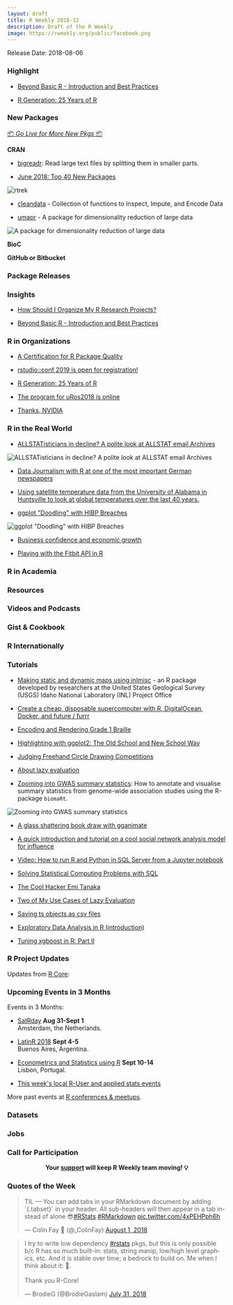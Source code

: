 ```yaml
---
layout: draft
title: R Weekly 2018-32
description: Draft of the R Weekly
image: https://rweekly.org/public/facebook.png
---
```


Release Date: 2018-08-06

###  Highlight

+ [Beyond Basic R - Introduction and Best Practices](https://owi.usgs.gov/blog/intro-best-practices/)

+ [R Generation: 25 Years of R](http://blog.revolutionanalytics.com/2018/08/r-generation.html)


###  New Packages

<p class="added-hostname"><a href="https://rweekly.org/live" target="_blank" class="externalLink">📦 <i>Go Live for More New Pkgs</i> 📦</a></p>

**CRAN**

+ [bigreadr](https://cran.r-project.org/package=bigreadr): Read large text files by splitting them in smaller parts.

+ [June 2018: Top 40 New Packages](https://rviews.rstudio.com/2018/07/29/june-2018-top-40-new-packages/)

![rtrek](https://raw.githubusercontent.com/rweekly/image/master/2018/rtrek.png)

+ [cleandata](https://cran.r-project.org/package=cleandata) - Collection of functions to Inspect, Impute, and Encode Data


+ [umapr](https://ropensci.org/blog/2018/08/01/umapr/) - A package for dimensionality reduction of large data

![A package for dimensionality reduction of large data](https://raw.githubusercontent.com/rweekly/image/master/2018/dedup.png)

**BioC**


**GitHub or Bitbucket**



### Package Releases


### Insights


+ [How Should I Organize My R Research Projects?](https://ntguardian.wordpress.com/2018/08/02/how-should-i-organize-my-r-research-projects/)

+ [Beyond Basic R - Introduction and Best Practices](https://owi.usgs.gov/blog/intro-best-practices/)

###  R in Organizations


+ [A Certification for R Package Quality](http://blog.revolutionanalytics.com/2018/07/cii-certification-for-r-packages.html)

+ [rstudio::conf 2019 is open for registration!](https://blog.rstudio.com/2018/07/31/rstudio-conf-2019-is-open-for-registration/)

+ [R Generation: 25 Years of R](http://blog.revolutionanalytics.com/2018/08/r-generation.html)

+ [The program for uRos2018 is online](http://www.markvanderloo.eu/yaRb/2018/08/03/the-program-for-uros2018-is-onlline/)

+ [Thanks, NVIDIA](http://andrewgelman.com/2018/08/01/thanks-nvidia/)

### R in the Real World

+ [ALLSTATisticians in decline? A polite look at ALLSTAT email Archives](https://masalmon.eu/2018/07/31/alldatascience/)

![ALLSTATisticians in decline? A polite look at ALLSTAT email Archives](https://raw.githubusercontent.com/rweekly/image/master/2018/maillist.png)

+ [Data Journalism with R at one of the most important German newspapers](https://github.com/sueddeutsche/rladies-presentation/blob/master/rladies-presentation-brunner-schories.pdf)

+ [Using satellite temperature data from the University of Alabama in Huntsville to look at global temperatures over the last 40 years.](https://www.davidkane.info/post/june-2018-global-temperature/)

+ [ggplot "Doodling" with HIBP Breaches](https://rud.is/b/2018/07/29/ggplot-doodling-with-hibp-breaches/)

![ggplot "Doodling" with HIBP Breaches](https://raw.githubusercontent.com/rweekly/image/master/2018/hibp-lines.png)

+ [Business confidence and economic growth](http://freerangestats.info/blog/2018/08/01/business-expectations)

+ [Playing with the Fitbit API in R](https://obrl-soil.github.io/fitbit-api-r/)

###  R in Academia



###  Resources




###  Videos and Podcasts



### Gist & Cookbook




### R Internationally



###  Tutorials

+ [Making static and dynamic maps using inlmisc](https://owi.usgs.gov/blog/inlmiscmaps/) - an R package developed by researchers at the United States Geological Survey (USGS) Idaho National Laboratory (INL) Project Office

+ [Create a cheap, disposable supercomputer with R, DigitalOcean, Docker, and future / furrr](https://www.andrewheiss.com/blog/2018/07/30/disposable-supercomputer-future/)

+ [Encoding and Rendering Grade 1 Braille](https://coolbutuseless.github.io/2018/07/31/encoding-and-rendering-grade-1-braille/)

+ [Highlighting with ggplot2: The Old School and New School Way](https://www.littlemissdata.com/blog/highlight)

+ [Judging Freehand Circle Drawing Competitions](http://staff.math.su.se/hoehle/blog/2018/07/31/circle.html)

+ [About lazy evaluation](https://colinfay.me/lazyeval/)

+ [Zooming into GWAS summary statistics](https://sinarueeger.github.io/2018/07/30/locuszoomplot/): How to annotate and visualise summary statistics from genome-wide association studies using the R-package `biomaRt`.

![Zooming into GWAS summary statistics](https://raw.githubusercontent.com/rweekly/image/master/2018/genes.png)

+ [A glass shattering book draw with gganimate](https://itsalocke.com/blog/a-glass-shattering-book-draw-with-gganimate/)

+ [A quick introduction and tutorial on a cool social network analysis model for influence](https://jrosen48.github.io/blog/social-network-analysis-model-for-influence/)

+ [Video: How to run R and Python in SQL Server from a Jupyter notebook](http://blog.revolutionanalytics.com/2018/08/r-python-in-sql-server.html)

+ [Solving Statistical Computing Problems with SQL](https://yihui.name/en/2018/07/sql-stats-computing/)

+ [The Cool Hacker Emi Tanaka](https://yihui.name/en/2018/07/emi-tanaka/)

+ [Two of My Use Cases of Lazy Evaluation](https://yihui.name/en/2018/07/lazy-evaluation/)

+ [Saving ts objects as csv files](https://robjhyndman.com/hyndsight/ts2csv/)

+ [Exploratory Data Analysis in R (introduction)](https://blog.datascienceheroes.com/exploratory-data-analysis-in-r-intro/)

+ [Tuning xgboost in R: Part II](https://insightr.wordpress.com/2018/07/28/tuning-xgboost-in-r-part-ii/)

<!--<div class="post-more-begi
n"></div><div class="post-more-end"></div>-->

###  R Project Updates

Updates from [R Core](http://developer.r-project.org/blosxom.cgi/R-devel/NEWS):




###  Upcoming Events in 3 Months

Events in 3 Months:

+ [SatRday](https://amsterdam2018.satrdays.org/) **Aug 31-Sept 1**<br />
Amsterdam, the Netherlands.

+ [LatinR 2018](http://latin-r.com/) **Sept 4-5** <br />
Buenos Aires, Argentina.

+ [Econometrics and Statistics using R](http://gades-training.com/en/cursos/Econometrics-and-Statistics-Using-R) **Sept 10-14** <br />
Lisbon, Portugal.

+ [This week's local R-User and applied stats events](https://community.rstudio.com/c/irl)

More past events at [R conferences & meetups](https://conf.rweekly.org).

### Datasets




### Jobs




###  Call for Participation



<p class="hide-support added-hostname support-rweekly" style="text-align: center;font-weight: bold;">Your <a class="non-visited externalLink" href="https://www.patreon.com/rweekly" onclick="pas(this)">support</a> will keep R Weekly team moving! 💡</p>

###  Quotes of the Week

<blockquote class="twitter-tweet" data-lang="en"><p lang="en" dir="ltr">TIL — You can add tabs in your RMarkdown document by adding `{.tabset}` in your header. All sub-headers will then appear in a tab instead of alone 😎<a href="https://twitter.com/hashtag/RStats?src=hash&amp;ref_src=twsrc%5Etfw">#RStats</a> <a href="https://twitter.com/hashtag/RMarkdown?src=hash&amp;ref_src=twsrc%5Etfw">#RMarkdown</a> <a href="https://t.co/4xPEHPph6h">pic.twitter.com/4xPEHPph6h</a></p>&mdash; Colin Fay 🤘 (@_ColinFay) <a href="https://twitter.com/_ColinFay/status/1024610845366599680?ref_src=twsrc%5Etfw">August 1, 2018</a></blockquote>

<blockquote class="twitter-tweet" data-lang="en"><p lang="en" dir="ltr">I try to write low dependency <a href="https://twitter.com/hashtag/rstats?src=hash&amp;ref_src=twsrc%5Etfw">#rstats</a> pkgs, but this is only possible b/c R has so much built-in: stats, string manip, low/high level graphics, etc.  And it is stable over time; a bedrock to build on.  Me when I think about it: 🤯.<br><br>Thank you R-Core!</p>&mdash; BrodieG (@BrodieGaslam) <a href="https://twitter.com/BrodieGaslam/status/1024277658966937600?ref_src=twsrc%5Etfw">July 31, 2018</a></blockquote>

